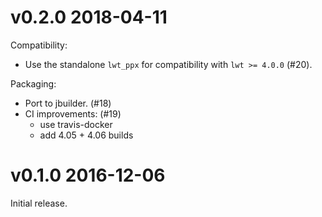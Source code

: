 v0.2.0 2018-04-11
=================

Compatibility:

- Use the standalone `lwt_ppx` for compatibility with `lwt >= 4.0.0` (#20).

Packaging:

- Port to jbuilder. (#18)
- CI improvements: (#19)
  + use travis-docker
  + add 4.05 + 4.06 builds

v0.1.0 2016-12-06
=================

Initial release.
